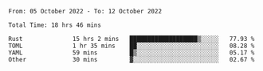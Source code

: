 <!--START_SECTION:waka-->

```text
From: 05 October 2022 - To: 12 October 2022

Total Time: 18 hrs 46 mins

Rust              15 hrs 2 mins   ███████████████████▒░░░░░   77.93 %
TOML              1 hr 35 mins    ██░░░░░░░░░░░░░░░░░░░░░░░   08.28 %
YAML              59 mins         █▒░░░░░░░░░░░░░░░░░░░░░░░   05.17 %
Other             30 mins         ▓░░░░░░░░░░░░░░░░░░░░░░░░   02.67 %
```

<!--END_SECTION:waka-->
